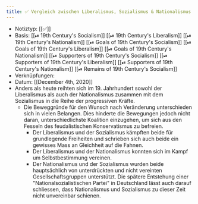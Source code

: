 ```yaml
---
title: ✅ Vergleich zwischen Liberalismus, Sozialismus & Nationalismus des 19. Jahrhunderts
---
```


- Notiztyp: [[✅]]
- Basis: [[⏯ 19th Century's Socialism]] [[⏯ 19th Century's Liberalism]] [[⏯ 19th Century's Nationalism]] [[⏯ Goals of 19th Century's Socialism]] [[⏯ Goals of 19th Century's Liberalism]] [[⏯ Goals of 19th Century's Nationalism]] [[⏯ Supporters of 19th Century's Socialism]] [[⏯ Supporters of 19th Century's Liberalism]] [[⏯ Supporters of 19th Century's Nationalism]] [[⏯ Remains of 19th Century's Socialism]]
- Verknüpfungen:
- Datum: [[December 4th, 2020]]
- Anders als heute reihten sich im 19. Jahrhundert sowohl der Liberalismus als auch der Nationalismus zusammen mit dem Sozialismus in die Reihe der progressiven Kräfte.
	- Die Beweggründe für den Wunsch nach Veränderung unterschieden sich in vielen Belangen. Dies hinderte die Bewegungen jedoch nicht daran, unterschiedlichste Koalition einzugehen, um sich aus den Fesseln des feudalistischen Konservatismus zu befreien.
		- Der Liberalismus und der Sozialismus kämpften beide für grundlegende Freiheiten und schrieben sich auch beide ein gewisses Mass an Gleichheit auf die Fahnen.
		- Der Liberalismus und der Nationalismus konnten sich im Kampf um Selbstbestimmung vereinen.
		- Der Nationalismus und der Sozialismus wurden beide hauptsächlich von unterdrückten und nicht vereinten Gesellschaftsgruppen unterstützt. Die spätere Entstehung einer "Nationalsozialistischen Partei" in Deutschland lässt auch darauf schliessen, dass Nationalismus und Sozialismus zu dieser Zeit nicht unvereinbar schienen.
